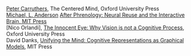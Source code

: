 [Peter Carruthers](http://faculty.philosophy.umd.edu/pcarruthers/#), The Centered Mind, Oxford University Press    
[Michael, L. Anderson]() [After Phrenology: Neural Reuse and the Interactive Brain, MIT Press](http://mitpress.mit.edu/books/after-phrenology)   
[Nico Orlandi], [The Innocent Eye: Why Vision is not a Cognitive Process](http://ukcatalogue.oup.com/product/9780199375035.do), Oxford University Press     
David Danks, [Unifying the Mind: Cognitive Representations as Graphical Models](http://mitpress.mit.edu/authors/david-danks), MIT Press    
